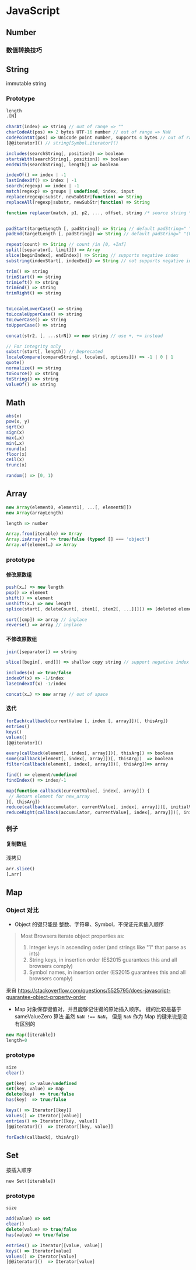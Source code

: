 # JavaScript
## Number

### 数值转换技巧


## String
immutable string

### Prototype
```javascript
length
.[N]

charAt(index) => string // out of range => ""
charCodeAt(pos) => 2 bytes UTF-16 number // out of range => NaN
codePointAt(pos) => Unicode point number, supports 4 bytes // out of range => NaN
[@@iterator]() // string[Symbol.iterator]()

includes(searchString[, position]) => boolean
startsWith(searchString[, position]) => boolean
endsWith(searchString[, length]) => boolean

indexOf() => index | -1
lastIndexOf() => index | -1
search(regexp) => index | -1
match(regexp) => groups | undefined, index, input
replace(regexp|substr, newSubStr|function) => String
replaceAll(regexp|substr, newSubStr|function) => String

function replacer(match, p1, p2, ..., offset, string /* source string */, NamedCaptureGroup);


padStart(targetLength [, padString]) => String // default padString=" "(U+0020)
padEnd(targetLength [, padString]) => String // default padString=" "(U+0020)

repeat(count) => String // count /in [0, +Inf]
split([separator[, limit]]) => Array
slice(beginIndex[, endIndex]) => String // supports negative index
substring(indexStart[, indexEnd]) => String // not supports negative index

trim() => string
trimStart() => string
trimLeft() => string
trimEnd() => string
trimRight() => string


toLocaleLowerCase() => string
toLocaleUpperCase() => string
toLowerCase() => string
toUpperCase() => string

concat(str2, [, ...strN]) => new string // use +, += instead

// For integrity only
substr(start[, length]) // Deprecated
localeCompare(compareString[, locales[, options]]) => -1 | 0 | 1
quote()
normalize() => string
toSource() => string
toString() => string
valueOf() => string

```

## Math
```javascript
abs(x)
pow(x, y)
sqrt(x)
sign(x)
max(…x)
min(…x)
round(x)
floor(x)
ceil(x)
trunc(x)

random() => [0, 1)
```

## Array
```javascript
new Array(element0, element1[, ...[, elementN]])
new Array(arrayLength)

length => number

Array.from(iterable) => Array
Array.isArray(v) => true/false (typeof [] === 'object')
Array.of(element…) => Array
```


### prototype

#### 修改原数组

```javascript
push(x…) => new length
pop() => element
shift() => element
unshift(x…) => new length
splice(start[, deleteCount[, item1[, item2[, ...]]]]) => [deleted elements]

sort([cmp]) => array // inplace
reverse() => array // inplace
```

#### 不修改原数组
```javascript
join([separator]) => string

slice([begin[, end]]) => shallow copy string // support negative index

includes(x) => true/false
indexOf(x) => -1/index
laseIndexOf(x) -1/index

concat(x…) => new array // out of space
```

#### 迭代
```javascript
forEach(callback(currentValue [, index [, array]])[, thisArg])
entries()
keys()
values()
[@@iterator]()

every(callback(element[, index[, array]])[, thisArg]) => boolean
some(callback(element[, index[, array]])[, thisArg])  => boolean
filter(callback(element[, index[, array]])[, thisArg])=> array

find() => element/undefined
findIndex() => index/-1

map(function callback(currentValue[, index[, array]]) {
 // Return element for new_array 
}[, thisArg])
reduce(callback(accumulator, currentValue[, index[, array]])[, initialValue]) => value
reduceRight(callback(accumulator, currentValue[, index[, array]])[, initialValue]) => value
```

### 例子
#### 复制数组

浅拷贝
```javascript
arr.slice()
[…arr]
```


## Map
### Object 对比
- Object 的键只能是 整数、字符串、Symbol，不保证元素插入顺序

>Most Browsers iterate object properties as:
>	1. Integer keys in ascending order (and strings like "1" that parse as ints)
>	2. String keys, in insertion order (ES2015 guarantees this and all browsers comply)
>	3. Symbol names, in insertion order (ES2015 guarantees this and all browsers comply)

来自 <https://stackoverflow.com/questions/5525795/does-javascript-guarantee-object-property-order> 



- Map 对象保存键值对，并且能够记住键的原始插入顺序。
键的比较是基于 sameValueZero 算法
虽然 `NaN !== NaN`， 但是 `NaN` 作为 Map 的键来说是没有区别的

```javascript
new Map([iterable])
length=0
```
### prototype

```javascript
size
clear()

get(key) => value/undefined
set(key, value) => map
delete(key)  => true/false
has(key)  => true/false

keys() => Iterator[[key]]
values() => Iterator[[value]]
entries() => Iterator[[key, value]]
[@@iterator]()  => Iterator[[key, value]]

forEach(callback[, thisArg])
```

## Set
按插入顺序

```
new Set([iterable])
```

### prototype

```javascript
size

add(value) => set
clear()
delete(value) => true/false
has(value) => true/false
```


```javascript
entries() => Iterator[[value, value]]
keys() => Iterator[value]
values() => Iterator[value]
[@@iterator]()  => Iterator[value]
```